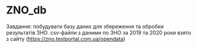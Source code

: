 # ZNO_db

Завдання: побудувати базу даних для збереження та обробки результатів ЗНО. 
csv-файли з даними по ЗНО за 2019 та 2020 роки взято з сайту (https://zno.testportal.com.ua/opendata)
